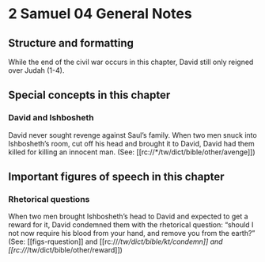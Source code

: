 # 2 Samuel 04 General Notes
## Structure and formatting

While the end of the civil war occurs in this chapter, David still only reigned over Judah (1-4).

## Special concepts in this chapter

### David and Ishbosheth
David never sought revenge against Saul’s family. When two men snuck into Ishbosheth’s room, cut off his head and brought it to David, David had them killed for killing an innocent man. (See: [[rc://*/tw/dict/bible/other/avenge]])

## Important figures of speech in this chapter

### Rhetorical questions
When two men brought Ishbosheth’s head to David and expected to get a reward for it, David condemned them with the rhetorical question: “should I not now require his blood from your hand, and remove you from the earth?” (See: [[figs-rquestion]] and [[rc://*/tw/dict/bible/kt/condemn]] and [[rc://*/tw/dict/bible/other/reward]])